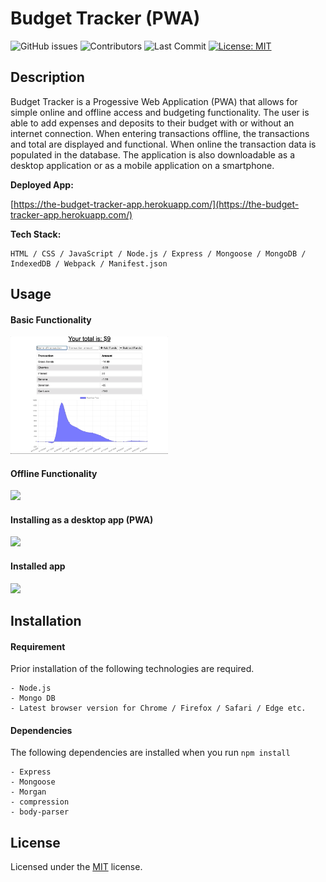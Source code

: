 # Budget Tracker (PWA)

![GitHub issues](https://img.shields.io/github/issues-raw/Lagbana/budget-tracker) ![Contributors](https://img.shields.io/github/contributors/Lagbana/budget-tracker) ![Last Commit](https://img.shields.io/github/last-commit/Lagbana/budget-tracker) [![License: MIT](https://img.shields.io/badge/License-MIT-yellow.svg)](https://opensource.org/licenses/MIT)

## Description

Budget Tracker is a Progessive Web Application (PWA) that allows for simple online and offline access and budgeting functionality. The user is able to add expenses and deposits to their budget with or without an internet connection. When entering transactions offline, the transactions and total are displayed and functional. When online the transaction data is populated in the database. The application is also downloadable as a desktop application or as a mobile application on a smartphone.

**Deployed App:** 

[https://the-budget-tracker-app.herokuapp.com/](https://the-budget-tracker-app.herokuapp.com/)

**Tech Stack:** 

    HTML / CSS / JavaScript / Node.js / Express / Mongoose / MongoDB / IndexedDB / Webpack / Manifest.json 

## Usage

#### Basic Functionality

<img src="./resources/PWA-1.gif" width="50%">

#### Offline Functionality

<img src="./resources/PWA-2.gif" width="50%">

#### Installing as a desktop app (PWA)

<img src="./resources/PWA-3.gif" width="50%">

#### Installed app

<img src="./resources/PWA-4.gif" width="50%">


## Installation

#### Requirement
Prior installation of the following technologies are required.

    - Node.js
    - Mongo DB
    - Latest browser version for Chrome / Firefox / Safari / Edge etc.

#### Dependencies
The following dependencies are installed when you run `npm install`

    - Express
    - Mongoose
    - Morgan
    - compression
    - body-parser

## License

Licensed under the [MIT](https://choosealicense.com/licenses/mit/) license.